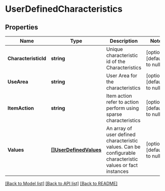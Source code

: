 # UserDefinedCharacteristics

## Properties
Name | Type | Description | Notes
------------ | ------------- | ------------- | -------------
**CharacteristicId** | **string** | Unique characteristic id of the Characteristics | [optional] [default to null]
**UseArea** | **string** | User Area for the characteristics | [optional] [default to null]
**ItemAction** | **string** | Item action refer to action perform using sparse characteristics | [optional] [default to null]
**Values** | [**[]UserDefinedValues**](UserDefinedValues.md) | An array of user defined characteristic values. Can be configurable characteristic  values or fact instances | [optional] [default to null]

[[Back to Model list]](../README.md#documentation-for-models) [[Back to API list]](../README.md#documentation-for-api-endpoints) [[Back to README]](../README.md)


